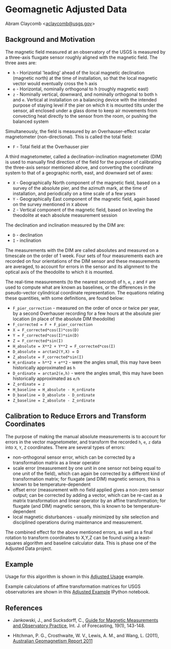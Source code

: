 Geomagnetic Adjusted Data
===========================================================

Abram Claycomb &lt;[aclaycomb@usgs.gov](mailto:aclaycomb@usgs.gov)&gt;


## Background and Motivation

The magnetic field measured at an observatory of the USGS is
measured by a three-axis fluxgate sensor roughly aligned with the
magnetic field.  The three axes are:

- `h` - Horizontal 'leading' ahead of the local magnetic
declination (magnetic north) at the time of installation, so
that the local magnetic vector would eventually cross the h axis
- `e` - Horizontal, nominally orthogonal to h (roughly magnetic east)
- `z` - Nominally vertical, downward, and nominally orthogonal to both `h` and `e`. Vertical at installation on a balancing device with the intended purpose of staying level if the pier on which it is mounted tilts under the sensor, all enclosed under a glass dome to keep air movements from convecting heat directly to the sensor from the room, or pushing the balanced system

Simultaneously, the field is measured by an Overhauser-effect scalar magnetometer (non-directional).  This is called the total field:

- `F` - Total field at the Overhauser pier

A third magnetometer, called a declination-inclination magnetometer (DIM) is used to manually find direction of
the field for the purpose of calibrating the three-axis sensor
mentioned above, and converting the coordinate system to that of
a geographic north, east, and downward set of axes:

- `X` - Geographically North component of the magnetic field,
based on a survey of the absolute pier, and the azimuth mark, at
the time of installation, and periodically on a time scale of a
few years
- `Y` - Geographically East component of the magnetic field,
again based on the survey mentioned in `X` above
- `Z` - Vertical component of the magnetic field, based on
leveling the theodolite at each absolute measurement session

The declination and inclination measured by the DIM are:

- `D` - declination
- `I` - inclination

The measurements with the DIM are called absolutes and measured
on a timescale on the order of 1 week.  Four sets of four
measurements each are recorded on four orientations of the DIM
sensor and these measurements are averaged, to account for errors
in the sensor and its alignment to the optical axis of the
theodolite to which it is mounted.

The real-time measurements (to the nearest second) of `h`, `e`,
`z` and `F` are used to compute what are known as baselines, or the differences in the pseudo-vector cylindrical coordinate representation.  The equations relating these quantities, with some definitions, are found below:

- `F_pier_correction` - measured on the order of once or twice
per year, by a second Overhauser recording for a few hours at the absolute pier location (in place of the absolute DIM theodolite)
- `F_corrected = F + F_pier_correction`
- `X = F_corrected*cos(I)*cos(D)`
- `Y = F_corrected*cos(I)*sin(D)`
- `Z = F_corrected*sin(I)`
- `H_absolute = X**2 + Y**2 = F_corrected*cos(I)`
- `D_absolute = arctan2(Y,X) = D`
- `Z_absolute = F_corrected*sin(I)`
- `H_ordinate = h**2 + e**2` - were the angles small, this may
have been historically approximated as `h`
- `D_ordinate = arctan2(e,h)` - were the angles small, this may
have been historically approximated as `e/h`
- `Z_ordinate = z`
- `H_baseline = H_absolute - H_ordinate`
- `D_baseline = D_absolute - D_ordinate`
- `Z_baseline = Z_absolute - Z_ordinate`

## Calibration to Reduce Errors and Transform Coordinates

The purpose of making the manual absolute measurements is to
account for errors in the vector magnetometer, and transform
the recorded `h`, `e`, `z` data into `X`, `Y`, `Z` coordinates.
There are several types of errors:

- non-orthogonal sensor error, which can be corrected by a transformation matrix as a linear operator
- scale error (measurement by one unit in one sensor not being equal to one unit of the field), which can again be corrected by a different kind of transformation matrix; for fluxgate (and DIM) magnetic sensors, this is known to be temperature-dependent
- offset error (measurement with no field applied gives a non-zero sensor output; can be corrected by adding a vector, which can be re-cast as a matrix transformation and linear operator by an affine transformation; for fluxgate (and DIM) magnetic sensors, this is known to be temperature-dependent
- local magnetic disturbances - usually minimized by site selection and disciplined operations during maintenance and measurement.

The combined effect for the above mentioned errors, as well as
a final rotation to transform coordinates to X,Y,Z can be found
using a least-squares algorithm and baseline calculator data.  This is phase one of the Adjusted Data project.


## Example

Usage for this algorithm is shown in this
[Adjusted Usage](Adjusted_usage.md)
example.

Example calculations of affine transformation matrices for USGS
observatories are shown in this [Adjusted Example](AdjustedPhaseOneFunction2.ipynb) IPython notebook.


## References

 - Jankowski, J., and Sucksdorff, C., [Guide for Magnetic Measurements and Observatory Practice](http://www.iugg.org/IAGA/iaga-pages/pdf/Iaga-Guide-Observatories.pdf),
   Int. J. of Forecasting, 19(1), 143-148.

 - Hitchman, P. G., Crosthwaite, W. V., Lewis, A. M., and Wang, L. (2011), [Australian Geomagnetism Report 2011](https://d28rz98at9flks.cloudfront.net/73627/Rec2012_072.pdf)

 
